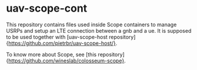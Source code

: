 # uav-scope-cont
This repository contains files used inside Scope containers to manage USRPs and setup an LTE connection between a gnb and a ue.
It is supposed to be used together with [uav-scope-host repository]{https://github.com/pietrbr/uav-scope-host/}.

To know more about Scope, see [this repository]{https://github.com/wineslab/colosseum-scope}.
